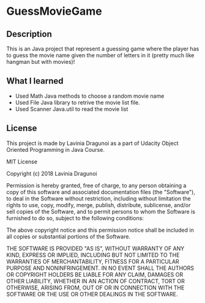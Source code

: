 # GuessMovieGame
## Description
This is an Java project that represent a guessing game where the player has to guess the movie name given the number
of letters in it (pretty much like hangman but with movies)!
## What I learned
* Used Math Java methods to choose a random movie name
* Used File Java library to retrive the movie list file.
* Used Scanner Java.util to read the movie list
## License
This project is made by Lavinia Dragunoi as a part of Udacity Object Oriented Programming in Java Course.

MIT License

Copyright (c) 2018 Lavinia Dragunoi

Permission is hereby granted, free of charge, to any person obtaining a copy
of this software and associated documentation files (the "Software"), to deal
in the Software without restriction, including without limitation the rights
to use, copy, modify, merge, publish, distribute, sublicense, and/or sell
copies of the Software, and to permit persons to whom the Software is
furnished to do so, subject to the following conditions:

The above copyright notice and this permission notice shall be included in all
copies or substantial portions of the Software.

THE SOFTWARE IS PROVIDED "AS IS", WITHOUT WARRANTY OF ANY KIND, EXPRESS OR
IMPLIED, INCLUDING BUT NOT LIMITED TO THE WARRANTIES OF MERCHANTABILITY,
FITNESS FOR A PARTICULAR PURPOSE AND NONINFRINGEMENT. IN NO EVENT SHALL THE
AUTHORS OR COPYRIGHT HOLDERS BE LIABLE FOR ANY CLAIM, DAMAGES OR OTHER
LIABILITY, WHETHER IN AN ACTION OF CONTRACT, TORT OR OTHERWISE, ARISING FROM,
OUT OF OR IN CONNECTION WITH THE SOFTWARE OR THE USE OR OTHER DEALINGS IN THE
SOFTWARE.
